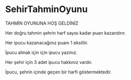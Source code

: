 # SehirTahminOyunu

TAHMİN OYUNUNA HOŞ GELDİNİZ

Her doğru tahmin şehrin harf sayısı kadar puan kazandırır.

Her ipucu kazanacağınız puanı 1 eksiltir.

İpucu almak için için ipucu yazınız.

Her şehir için 3 adet ipucu hakkınız vardır.

İpucu, şehrin içinde geçen bir harfi göstermektedir.
